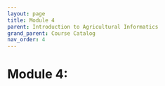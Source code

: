 ```yaml
---
layout: page
title: Module 4
parent: Introduction to Agricultural Informatics
grand_parent: Course Catalog
nav_order: 4
---
```

# Module 4: 